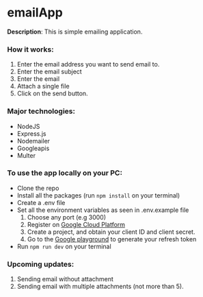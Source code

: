 # emailApp

**Description**: This is simple emailing application.

### How it works: 
 1. Enter the email address you want to send email to.
 2. Enter  the email subject
 3. Enter the email
 4. Attach a single file
 5. Click on the send button.
 
### Major technologies:
 - NodeJS
 - Express.js
 - Nodemailer
 - Googleapis
 - Multer
 
 ### To use the app locally on your PC:
 - Clone the repo
 - Install all the packages (run `npm install` on your terminal)
 - Create a .env file
 - Set all the environment variables as seen in .env.example file
      1. Choose any port (e.g 3000)
      2. Register on [Google Cloud Platform](https://console.cloud.google.com)
      3. Create a project, and obtain your client ID and client secret.
      4. Go to the [Google playground](https://developers.google.com/oauthplayground) to generate your refresh token
 - Run `npm run dev` on your terminal
 
 
 ### Upcoming updates:
 1. Sending email without attachment
 2. Sending email with multiple attachments (not more than 5).
  

